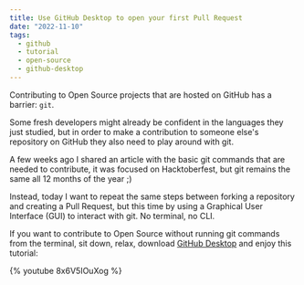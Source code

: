 ```yaml
---
title: Use GitHub Desktop to open your first Pull Request
date: "2022-11-10"
tags:
  - github
  - tutorial
  - open-source
  - github-desktop
---
```


Contributing to Open Source projects that are hosted on GitHub has a barrier: `git`.

Some fresh developers might already be confident in the languages they just studied, but in order to make a contribution to someone else's repository on GitHub they also need to play around with git.

A few weeks ago I shared an article with the basic git commands that are needed to contribute, it was focused on Hacktoberfest, but git remains the same all 12 months of the year ;)

Instead, today I want to repeat the same steps between forking a repository and creating a Pull Request, but this time by using a Graphical User Interface (GUI) to interact with git. No terminal, no CLI.

If you want to contribute to Open Source without running git commands from the terminal, sit down, relax, download [GitHub Desktop](https://desktop.github.com/) and enjoy this tutorial:

{% youtube 8x6V5IOuXog %}
